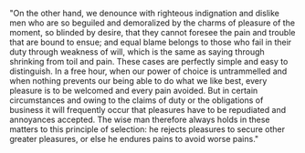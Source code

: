 "On the other hand, we denounce with righteous indignation and 
dislike men who are so beguiled and demoralized by the charms 
of pleasure of the moment, so blinded by desire, that they 
cannot foresee the pain and trouble that are bound to ensue; 
and equal blame belongs to those who fail in their duty through 
weakness of will, which is the same as saying through shrinking 
from toil and pain. These cases are perfectly simple and 
easy to distinguish. In a free hour, when our power of 
choice is untrammelled and when nothing prevents our being able 
to do what we like best, every pleasure is to be welcomed and 
every pain avoided. But in certain circumstances and owing to 
the claims of duty or the obligations of business it will 
frequently occur that pleasures have to be repudiated and 
annoyances accepted. The wise man therefore always holds in 
these matters to this principle of selection: he rejects 
pleasures to secure other greater pleasures, or else he 
endures pains to avoid worse pains."